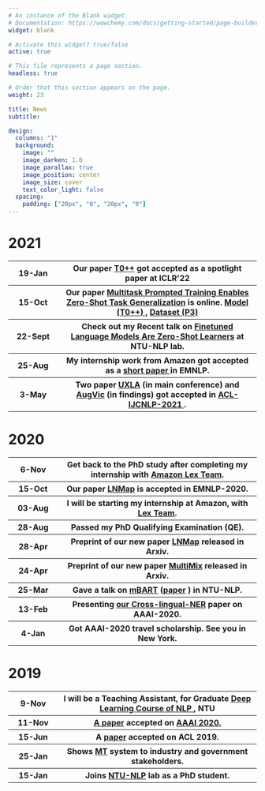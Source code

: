 ```yaml
---
# An instance of the Blank widget.
# Documentation: https://wowchemy.com/docs/getting-started/page-builder/
widget: blank

# Activate this widget? true/false
active: true

# This file represents a page section.
headless: true

# Order that this section appears on the page.
weight: 23

title: News
subtitle:

design:
  columns: "1"
  background:
    image: ""
    image_darken: 1.0
    image_parallax: true
    image_position: center
    image_size: cover
    text_color_light: false
  spacing:
    padding: ["20px", "0", "20px", "0"]
---
```


# 2021

<table class="tg">
  <tr>
    <th class="tg-s268" width="20%">19-Jan</th>
    <th class="tg-s268">Our paper <a href="https://arxiv.org/abs/2110.08207">T0++</a> got accepted as a spotlight paper at ICLR'22 </th>
  </tr>
  <tr>
    <th class="tg-s268" width="20%">15-Oct</th>
    <th class="tg-s268">Our paper <a href="https://arxiv.org/abs/2110.08207">Multitask Prompted Training Enables Zero-Shot Task Generalization</a> is online. <a href="https://huggingface.co/bigscience/T0pp"> Model (T0++) </a>, <a href="https://huggingface.co/datasets/bigscience/P3"> Dataset (P3) </a> </th>
  </tr>
  <tr>
    <th class="tg-s268" width="20%">22-Sept</th>
    <th class="tg-s268">Check out my Recent talk on <a href="https://www.dropbox.com/s/vegvg0srhnkaoes/FLAN.pdf">Finetuned Language Models Are Zero-Shot Learners</a> at NTU-NLP lab. </th>
  </tr>
  <tr>
    <th class="tg-s268" width="20%">25-Aug</th> 
    <th class="tg-s268">My internship work from Amazon got accepted as a <a href="https://arxiv.org/abs/2109.02221"> short paper </a> in EMNLP. </th>
  </tr>
  <tr>
    <th class="tg-s268" width="20%">3-May</th> 
    <th class="tg-s268">Two paper <a href="https://arxiv.org/abs/2004.13240">UXLA</a> (in main conference) and <a href="https://arxiv.org/abs/2106.05141">AugVic</a> (in findings) got accepted in <a href="https://2021.aclweb.org/">ACL-IJCNLP-2021 </a>. </th>
  </tr>
</table>


# 2020

<table class="tg">
 
  <tr>
    <th class="tg-s268" width="20%">6-Nov</th>
    <th class="tg-s268">Get back to the PhD study after completing my internship with <a href="https://aws.amazon.com/lex/">Amazon Lex Team</a>. </th>
  </tr>
  
  <tr>
    <th class="tg-s268" width="20%">15-Oct</th>
    <th class="tg-s268">Our paper <a href="https://arxiv.org/abs/2004.13889">LNMap</a> is accepted in EMNLP-2020. </th>
  </tr>
  <tr>
    <th class="tg-s268" width="20%">03-Aug</th>
    <th class="tg-s268">I will be starting my internship at Amazon, with <a href="https://aws.amazon.com/lex/">Lex Team</a>. </th>
  </tr>
  <tr>
    <th class="tg-s268" width="20%">28-Aug</th>
    <th class="tg-s268">Passed my PhD Qualifying Examination (QE). </th>
  </tr>
  <tr>
    <th class="tg-s268" width="20%">28-Apr</th>
    <th class="tg-s268">Preprint of our new paper <a href="https://arxiv.org/abs/2004.13889">LNMap</a> released in Arxiv. </th>
  </tr>
    <tr>
    <th class="tg-s268" width="20%">24-Apr</th>
    <th class="tg-s268">Preprint of our new paper <a href="https://arxiv.org/abs/2004.13240">MultiMix</a> released in Arxiv. </th>
  </tr>
  </tr>
    <tr>
    <th class="tg-s268" width="20%">25-Mar</th>
    <th class="tg-s268">Gave a talk on  <a href="https://www.dropbox.com/s/ggnfgzoeo90ck1k/mBART.pdf">mBART</a>  (<a href="https://arxiv.org/abs/2001.08210">paper</a> ) in NTU-NLP. </th>
  </tr>
  <tr>
    <th class="tg-s268" width="20%">13-Feb</th>
    <th class="tg-s268">Presenting <a href="https://arxiv.org/abs/1911.09812">our Cross-lingual-NER</a> paper on AAAI-2020. </th>
  </tr>
  <tr>
    <th class="tg-s268">4-Jan</th>
    <th class="tg-s268">Got AAAI-2020 travel scholarship. See you in New York. </th>
  </tr>
</table>


# 2019

  <table class="tg">
  <tr>
    <th class="tg-s268" width="20%">9-Nov</th>
    <th class="tg-s268">I will be a Teaching Assistant, for Graduate <a href="https://ntunlpsg.github.io/ce7455_deep-nlp-20/"> Deep Learning Course of NLP </a>, NTU</th>
  </tr>
  <tr>
    <th class="tg-s268">11-Nov</th>
    <th class="tg-s268"><a href="https://arxiv.org/abs/1911.09812">A  paper</a> accepted on <a href="https://aaai.org/Conferences/AAAI-20/">AAAI 2020.</a> </th>
  </tr>
  <tr>
    <th class="tg-s268">15-Jun</th>
    <th class="tg-s268">A  <a href="https://arxiv.org/abs/1905.05682">paper</a> accepted on ACL 2019. </th>
  </tr>
  <tr>
    <th class="tg-s268">25-Jan</th>
    <th class="tg-s268">Shows <a href="https://ntunlpsg.github.io/project/malay-english-neural-machine-translator/">MT</a> system to industry and government stakeholders.</th>
  </tr>
  <tr>
    <th class="tg-s268">15-Jan</th>
    <th class="tg-s268">Joins <a href="https://ntunlpsg.github.io/">NTU-NLP</a> lab as a PhD student.</th>
  </tr>
</table>
